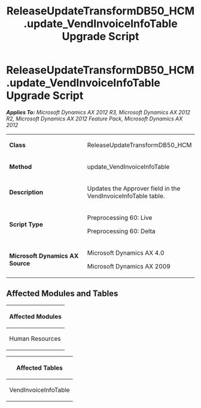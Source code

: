 ﻿---
title: ReleaseUpdateTransformDB50_HCM.update_VendInvoiceInfoTable Upgrade Script
TOCTitle: ReleaseUpdateTransformDB50_HCM.update_VendInvoiceInfoTable Upgrade Script
ms:assetid: c4023280-d72c-5644-a2c6-3d9bcc0b8727
ms:mtpsurl: https://msdn.microsoft.com/en-us/library/JJ686844(v=AX.60)
ms:contentKeyID: 49711041
ms.date: 05/18/2015
mtps_version: v=AX.60
---

# ReleaseUpdateTransformDB50\_HCM.update\_VendInvoiceInfoTable Upgrade Script 


_**Applies To:** Microsoft Dynamics AX 2012 R3, Microsoft Dynamics AX 2012 R2, Microsoft Dynamics AX 2012 Feature Pack, Microsoft Dynamics AX 2012_

<table>
<colgroup>
<col style="width: 50%" />
<col style="width: 50%" />
</colgroup>
<tbody>
<tr class="odd">
<td><p><strong>Class</strong></p></td>
<td><p>ReleaseUpdateTransformDB50_HCM</p></td>
</tr>
<tr class="even">
<td><p><strong>Method</strong></p></td>
<td><p>update_VendInvoiceInfoTable</p></td>
</tr>
<tr class="odd">
<td><p><strong>Description</strong></p></td>
<td><p>Updates the Approver field in the VendInvoiceInfoTable table.</p></td>
</tr>
<tr class="even">
<td><p><strong>Script Type</strong></p></td>
<td><p>Preprocessing 60: Live</p>
<p>Preprocessing 60: Delta</p></td>
</tr>
<tr class="odd">
<td><p><strong>Microsoft Dynamics AX Source</strong></p></td>
<td><p>Microsoft Dynamics AX 4.0</p>
<p>Microsoft Dynamics AX 2009</p></td>
</tr>
</tbody>
</table>


## Affected Modules and Tables

<table>
<colgroup>
<col style="width: 100%" />
</colgroup>
<thead>
<tr class="header">
<th><p>Affected Modules</p></th>
</tr>
</thead>
<tbody>
<tr class="odd">
<td><p>Human Resources</p></td>
</tr>
</tbody>
</table>


<table>
<colgroup>
<col style="width: 100%" />
</colgroup>
<thead>
<tr class="header">
<th><p>Affected Tables</p></th>
</tr>
</thead>
<tbody>
<tr class="odd">
<td><p>VendInvoiceInfoTable</p></td>
</tr>
</tbody>
</table>

  


